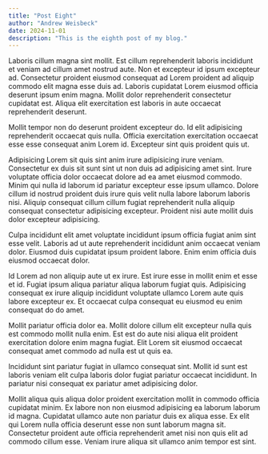 ```yaml
---
title: "Post Eight"
author: "Andrew Weisbeck"
date: 2024-11-01
description: "This is the eighth post of my blog."
---
```


Laboris cillum magna sint mollit. Est cillum reprehenderit laboris incididunt et veniam ad cillum amet nostrud aute. Non et excepteur id ipsum excepteur ad. Consectetur proident eiusmod consequat ad Lorem proident ad aliquip commodo elit magna esse duis ad. Laboris cupidatat Lorem eiusmod officia deserunt ipsum enim magna. Mollit dolor reprehenderit consectetur cupidatat est. Aliqua elit exercitation est laboris in aute occaecat reprehenderit deserunt.

Mollit tempor non do deserunt proident excepteur do. Id elit adipisicing reprehenderit occaecat quis nulla. Officia exercitation exercitation occaecat esse esse consequat anim Lorem id. Excepteur sint quis proident quis ut.

Adipisicing Lorem sit quis sint anim irure adipisicing irure veniam. Consectetur ex duis sit sunt sint ut non duis ad adipisicing amet sint. Irure voluptate officia dolor occaecat dolore ad ea amet eiusmod commodo. Minim qui nulla id laborum id pariatur excepteur esse ipsum ullamco. Dolore cillum id nostrud proident duis irure quis velit nulla labore laborum laboris nisi. Aliquip consequat cillum cillum fugiat reprehenderit nulla aliquip consequat consectetur adipisicing excepteur. Proident nisi aute mollit duis dolor excepteur adipisicing.

Culpa incididunt elit amet voluptate incididunt ipsum officia fugiat anim sint esse velit. Laboris ad ut aute reprehenderit incididunt anim occaecat veniam dolor. Eiusmod duis cupidatat ipsum proident labore. Enim enim officia duis eiusmod occaecat dolor.

Id Lorem ad non aliquip aute ut ex irure. Est irure esse in mollit enim et esse et id. Fugiat ipsum aliqua pariatur aliqua laborum fugiat quis. Adipisicing consequat ex irure aliquip incididunt voluptate ullamco Lorem aute quis labore excepteur ex. Et occaecat culpa consequat eu eiusmod eu enim consequat do do amet.

Mollit pariatur officia dolor ea. Mollit dolore cillum elit excepteur nulla quis est commodo mollit nulla enim. Est est do aute nisi aliqua elit proident exercitation dolore enim magna fugiat. Elit Lorem sit eiusmod occaecat consequat amet commodo ad nulla est ut quis ea.

Incididunt sint pariatur fugiat in ullamco consequat sint. Mollit id sunt est laboris veniam elit culpa laboris dolor fugiat pariatur occaecat incididunt. In pariatur nisi consequat ex pariatur amet adipisicing dolor.

Mollit aliqua quis aliqua dolor proident exercitation mollit in commodo officia cupidatat minim. Ex labore non non eiusmod adipisicing ea laborum laborum id magna. Cupidatat ullamco aute non pariatur duis ex aliqua esse. Ex elit qui Lorem nulla officia deserunt esse non sunt laborum magna sit. Consectetur proident aute officia reprehenderit amet nisi non quis elit ad commodo cillum esse. Veniam irure aliqua sit ullamco anim tempor est sint.
